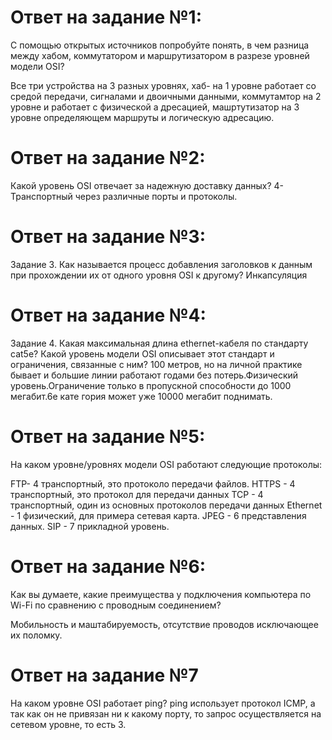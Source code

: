 # Ответ на задание №1:
С помощью открытых источников попробуйте понять, в чем разница между хабом, коммутатором и маршрутизатором в разрезе уровней модели OSI?

Все три устройства на 3 разных уровнях, хаб- на 1 уровне работает со средой передачи, сигналами и двоичными данными, коммутамтор на 2 уровне и работает с физической а
дресацией, машртутизатор на 3 уровне определяющем маршруты и  логическую адресацию.

# Ответ на задание №2:
Какой уровень OSI отвечает за надежную доставку данных?
4-Транспортный через различные порты и протоколы.

# Ответ на задание №3:
Задание 3.
Как называется процесс добавления заголовков к данным при прохождении их от одного уровня OSI к другому?
Инкапсуляция

# Ответ на задание №4:
Задание 4.
Какая максимальная длина ethernet-кабеля по стандарту cat5e? Какой уровень модели OSI описывает этот стандарт и ограничения, связанные с ним?
100 метров, но на личной практике бывает и большие линии работают годами без потерь.Физический уровень.Ограничение только в пропускной способности до 1000 мегабит.6e кате
гория может уже 10000 мегабит поднимать.


# Ответ на задание №5:
На каком уровне/уровнях модели OSI работают следующие протоколы:

FTP- 4 транспортный, это протоколо передачи файлов.
HTTPS - 4 транспортный, это протокол для передачи данных
TCP - 4 транспортный, один из основных протоколов передачи данных
Ethernet - 1 физический, для примера сетевая карта.
JPEG - 6 представления данных. 
SIP - 7 прикладной уровень.

# Ответ на задание №6:
Как вы думаете, какие преимущества у подключения компьютера по Wi-Fi по сравнению с проводным соединением?

Мобильность и маштабируемость, отсутствие проводов исключающее их поломку.

# Ответ на задание №7
На каком уровне OSI работает ping?
ping использует протокол ICMP, а так как он не привязан ни к какому порту, то запрос осуществляется на сетевом уровне, то есть 3.
